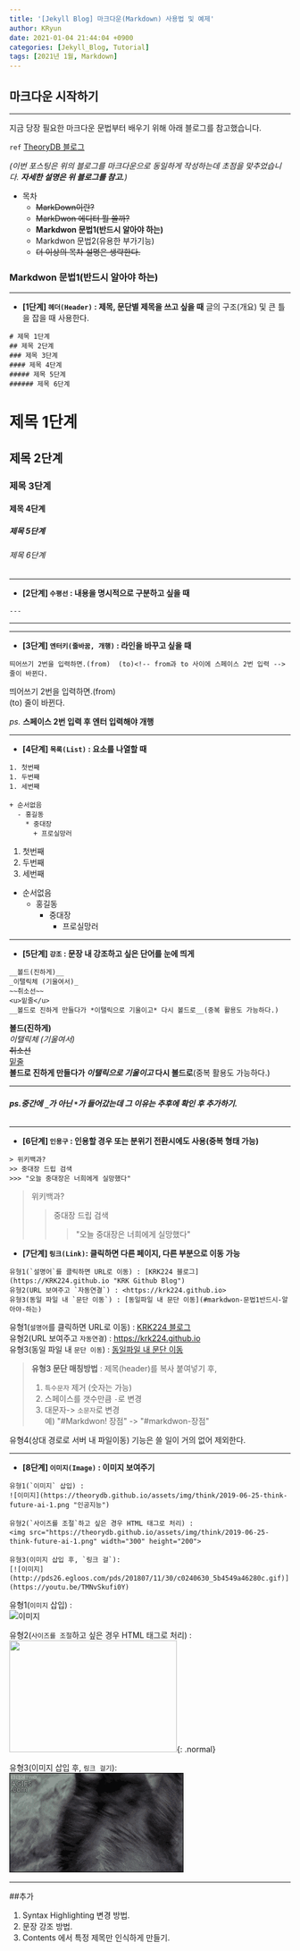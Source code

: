 ```yaml
---
title: '[Jekyll Blog] 마크다운(Markdown) 사용법 및 예제'
author: KRyun
date: 2021-01-04 21:44:04 +0900
categories: [Jekyll_Blog, Tutorial]
tags: [2021년 1월, Markdown]
---
```


## 마크다운 시작하기
---
지금 당장 필요한 마크다운 문법부터 배우기 위해 아래 블로그를 참고했습니다.

`ref` [TheoryDB 블로그](https://theorydb.github.io "https://theorydb.github.io")

_(이번 포스팅은 위의 블로그를 마크다운으로 동일하게 작성하는데 초점을 맞추었습니다. __자세한 설명은 위 블로그를 참고.__)_


 + 목차
    - ~~MarkDown이란?~~
    - ~~MarkDwon 에디터 뭘 쓸까?~~
    - __Markdwon 문법1(반드시 알아야 하는)__
    - Markdwon 문법2(유용한 부가기능)
    - ~~더 이상의 목차 설명은 생략한다.~~  



### Markdwon 문법1(반드시 알아야 하는)
---

+ __[1단계] `헤더(Header)` : 제목, 문단별 제목을 쓰고 싶을 때__
글의 구조(개요) 및 큰 틀을 잡을 때 사용한다.

```
# 제목 1단계
## 제목 2단계
### 제목 3단계
#### 제목 4단계
##### 제목 5단계
###### 제목 6단계
```

# 제목 1단계
## 제목 2단계
### 제목 3단계
#### 제목 4단계
##### 제목 5단계
###### 제목 6단계

---
+ __[2단계] `수평선` : 내용을 명시적으로 구분하고 싶을 때__

```
---
```
---
---
+ __[3단계] `엔터키(줄바꿈, 개행)` : 라인을 바꾸고 싶을 때__

```
띄어쓰기 2번을 입력하면.(from)  (to)<!-- from과 to 사이에 스페이스 2번 입력 -->  줄이 바뀐다.
```
띄어쓰기 2번을 입력하면.(from)  
(to)<!-- from과 to 사이에 스페이스 2번 입력 -->  줄이 바뀐다.

_ps._ __스페이스 2번 입력 후 엔터 입력해야 개행__

---

+ __[4단계] `목록(List)` : 요소를 나열할 때__

```
1. 첫번째
1. 두번째
1. 세번째

+ 순서없음
  - 홍길동
    * 중대장
      + 프로실망러

```
1. 첫번째
1. 두번째
1. 세번째

+ 순서없음
  - 홍길동
    * 중대장
      + 프로실망러

---

+ __[5단계] `강조` : 문장 내 강조하고 싶은 단어를 눈에 띄게__

```
__볼드(진하게)__
_이탤릭체 (기울여서)_
~~취소선~~
<u>밑줄</u>
__볼드로 진하게 만들다가 *이탤릭으로 기울이고* 다시 볼드로__(중복 활용도 가능하다.)
```
__볼드(진하게)__  
_이탤릭체 (기울여서)_    
~~취소선~~  
<u>밑줄</u>  
__볼드로 진하게 만들다가 *이탤릭으로 기울이고* 다시 볼드로__(중복 활용도 가능하다.)

---
###### __*ps*.중간에 `_`가 아닌 `*`가 들어갔는데 그 이유는 추후에 확인 후 추가하기.__   


---

+ __[6단계] `인용구` : 인용할 경우 또는 분위기 전환시에도 사용(중복 형태 가능)__
```
> 위키백과?
>> 중대장 드립 검색
>>> "오늘 중대장은 너희에게 실망했다"
```
> 위키백과?
>> 중대장 드립 검색
>>> "오늘 중대장은 너희에게 실망했다"


+ __[7단계] `링크(Link)`: 클릭하면 다른 페이지, 다른 부분으로 이동 가능__

```
유형1(`설명어`를 클릭하면 URL로 이동) : [KRK224 블로그](https://KRK224.github.io "KRK Github Blog")  
유형2(URL 보여주고 `자동연결`) : <https://krk224.github.io>  
유형3(동일 파일 내 `문단 이동`) : [동일파일 내 문단 이동](#markdwon-문법1반드시-알아야-하는)
```
유형1(`설명어`를 클릭하면 URL로 이동) : [KRK224 블로그](https://KRK224.github.io "KRK Github Blog")  
유형2(URL 보여주고 `자동연결`) : <https://krk224.github.io>  
유형3(동일 파일 내 `문단 이동`) : [동일파일 내 문단 이동](#markdwon-문법1반드시-알아야-하는)

> __유형3 문단 매칭방법__ : 제목(header)를 복사 붙여넣기 후,  
> 1) `특수문자` 제거 (숫자는 가능)  
> 2) 스페이스를 갯수만큼 `-`로 변경  
> 3) 대문자-> `소문자`로 변경  
> 예) "#Markdwon! 장점" -> "#markdwon-장점"  

유형4(상대 경로로 서버 내 파일이동) 기능은 쓸 일이 거의 없어 제외한다.

---
+ __[8단계] `이미지(Image)` : 이미지 보여주기__

```
유형1(`이미지` 삽입) :  
![이미지](https://theorydb.github.io/assets/img/think/2019-06-25-think-future-ai-1.png "인공지능")

유형2(`사이즈를 조절`하고 싶은 경우 HTML 태그로 처리) :   
<img src="https://theorydb.github.io/assets/img/think/2019-06-25-think-future-ai-1.png" width="300" height="200">

유형3(이미지 삽입 후, `링크 걸`):
[![이미지](http://pds26.egloos.com/pds/201807/11/30/c0240630_5b4549a46280c.gif)](https://youtu.be/TMNvSkufi0Y)
```
유형1(`이미지` 삽입) :  
![이미지](https://theorydb.github.io/assets/img/think/2019-06-25-think-future-ai-1.png "인공지능")

유형2(`사이즈를 조절`하고 싶은 경우 HTML 태그로 처리) :   
<img src="https://theorydb.github.io/assets/img/think/2019-06-25-think-future-ai-1.png" width="300" height="200">{: .normal}

유형3(이미지 삽입 후, `링크 걸기`):  
[![이미지](https://raw.githubusercontent.com/KRK224/KRK224.github.io/master/assets/img/post/202101/honeyBadger.gif)](https://youtu.be/TMNvSkufi0Y "벌꿀 오소리에 천적이란 없다!")

---

##추가  
1. Syntax Highlighting 변경 방법.  
2. 문장 강조 방법.
3. Contents 에서 특정 제목만 인식하게 만들기.

